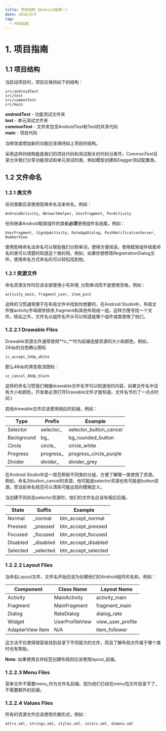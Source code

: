 ```yaml
---
title: 项目结构（Android指南一）
date: 2016/9/9
tag:
  - 代码指南
---
```


# 1\. 项目指南

## 1.1 项目结构

当启动项目时，项目应保持如下的结构：

```
src/androidTest
src/test
src/commonTest
src/main
```

**androidTest** - 功能测试文件夹<br>
**test** - 单元测试文件夹<br>
**commonTest** - 文件夹包含AndroidTest和Test的共享代码<br>
**main** - 项目代码

当修改或增加新的功能应该保持如上项目的结构。

采用这样的结构能是我们的项目代码和测试相关的代码分离开。CommonTest目录允许我们分享功能测试和单元测试的类，例如模型创建和Dagger测试配置类。

## 1.2 文件命名

### 1.2.1 类文件

任何类都应该使用驼峰命名法来命名，例如：

```
AndroidActivity, NetworkHelper, UserFragment, PerActivity
```

任何继承Android框架组件的类都**必须**使用组件名结尾，例如：

```
UserFragment, SignUpActivity, RateAppDialog, PushNotificationServer, NumberView
```

使用驼峰命名法命名可以帮助我们分割单词，使得方便阅读。使用框架组件结尾命名的类可以清楚的知道这个类的用。例如，如果你想修改RegistrationDialog文件，使用命名方式命名的可以轻松找到他。

### 1.2.1 资源文件

命名资源文件时应该全部使用小写并用`_`分割单词而不是使用空格，例如：

```
activity_main, fragment_user, item_post
```

这样的习惯通常便于在布局文件中找到你想要的，在Android Studio中，布局文件按activity字母顺序排序,fragment和其他布局成一组，这样方便寻找一个文件。除此之外，文件名以组件名开头可以知道是哪个组件或类使用了他们。

### 1.2.2.1 Drawable Files

Drawable资源文件通常使用**ic_**作为前缀连接资源的大小和颜色，例如，24dp的白色确认图标

```
ic_accept_24dp_white
```

那么48dp的黑色取消图标：

```
ic_cancel_48dp_black
```

这样的命名习惯我们根据drawable文件名字可以知道他的内容，如果文件名中没有大小和颜色，开发者必须打开Drawable文件才能知道。文件名节约了一点点时间:)

其他drawable文件应该使用相应的前缀，例如：

Type       | Prefix    | Example
---------- | --------- | ----------------------
Selector   | selector_ | selector_button_cancel
Background | bg_       | bg_rounded_button
Circle     | circle_   | circle_white
Progress   | progress_ | progress_circle_purple
Divider    | divider_  | divider_grey

在Android Studio中这一规范帮助不同类的分组，方便了解哪一类使用了资源。例如，命名为button_cancel的资源，他可能是selector资源也有可能是button资源。而当前命名规范可以清除可能出现的模糊定义。

当创建不同状态selector资源时，他们的文件名应该有相应后缀。

State    | Suffix    | Example
-------- | --------- | -------------------
Normal   | _normal   | btn_accept_normal
Pressed  | _pressed  | btn_accept_pressed
Focused  | _focused  | btn_accept_focused
Disabled | _disabled | btn_accept_disabled
Selected | _selected | btn_accept_selected

### 1.2.2.2 Layout Files

当命名Layout文件，文件名开始应该为创建他们的Android组件的名称。例如：

Component        | Class Name      | Layout Name
---------------- | --------------- | -----------------
Activity         | MainActivity    | activity_main
Fragment         | MainFragment    | fragment_main
Dialog           | RateDialog      | dialog_rate
Widget           | UserProfileView | view_user_profile
AdapterView Item | N/A             | item_follower

这方法不仅使得很容易找到目录下不同层次的文件，而且了解布局文件属于哪个类时也有帮助。

**Note:** 如果使用合并标签创建布局则应该使用layout_前缀。

### 1.2.2.3 Menu Files

菜单文件不需要menu_作为文件名前缀。因为他们已经在menu包文件目录下了，不需要额外的前缀。

### 1.2.2.4 Values Files

所有的资源文件应该使用负数形式，例如：

```
attrs.xml, strings.xml, styles.xml, colors.xml, dimens.xml
```
